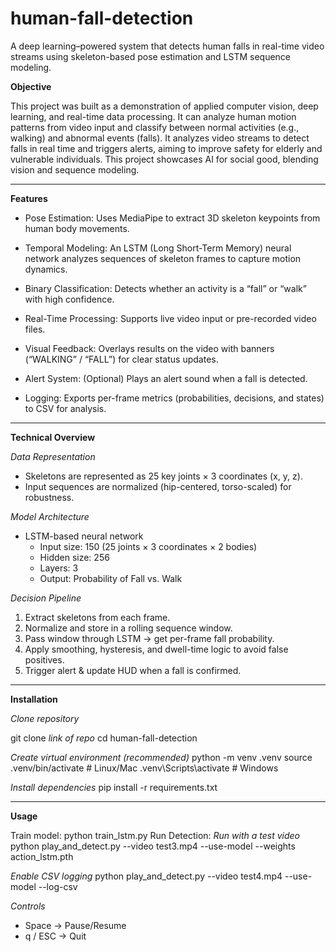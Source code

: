 # human-fall-detection
A deep learning–powered system that detects human falls in real-time video streams using skeleton-based pose estimation and LSTM sequence modeling.

**Objective**

This project was built as a demonstration of applied computer vision, deep learning, and real-time data processing. It can analyze human motion patterns from video input and classify between normal activities (e.g., walking) and abnormal events (falls). It analyzes video streams to detect falls in real time and triggers alerts, aiming to improve safety for elderly and vulnerable individuals. This project showcases AI for social good, blending vision and sequence modeling.

---

**Features**

- Pose Estimation: Uses MediaPipe to extract 3D skeleton keypoints from human body movements.

- Temporal Modeling: An LSTM (Long Short-Term Memory) neural network analyzes sequences of skeleton frames to capture motion dynamics.

- Binary Classification: Detects whether an activity is a “fall” or “walk” with high confidence.

- Real-Time Processing: Supports live video input or pre-recorded video files.

- Visual Feedback: Overlays results on the video with banners (“WALKING” / “FALL”) for clear status updates.

- Alert System: (Optional) Plays an alert sound when a fall is detected.

- Logging: Exports per-frame metrics (probabilities, decisions, and states) to CSV for analysis.

---

**Technical Overview**

*Data Representation*

- Skeletons are represented as 25 key joints × 3 coordinates (x, y, z).
- Input sequences are normalized (hip-centered, torso-scaled) for robustness.

*Model Architecture*

- LSTM-based neural network
  - Input size: 150 (25 joints × 3 coordinates × 2 bodies)
  - Hidden size: 256
  - Layers: 3
  - Output: Probability of Fall vs. Walk

*Decision Pipeline*

1. Extract skeletons from each frame.
2. Normalize and store in a rolling sequence window.
3. Pass window through LSTM → get per-frame fall probability.
4. Apply smoothing, hysteresis, and dwell-time logic to avoid false positives.
5. Trigger alert & update HUD when a fall is confirmed.

---

**Installation**

*Clone repository*

git clone *link of repo*
cd human-fall-detection

*Create virtual environment (recommended)*
python -m venv .venv
source .venv/bin/activate   # Linux/Mac
.venv\Scripts\activate      # Windows

*Install dependencies*
pip install -r requirements.txt

---

**Usage**

Train model: python train_lstm.py
Run Detection: 
*Run with a test video*
python play_and_detect.py --video test3.mp4 --use-model --weights action_lstm.pth

*Enable CSV logging*
python play_and_detect.py --video test4.mp4 --use-model --log-csv

*Controls*

- Space → Pause/Resume
- q / ESC → Quit



